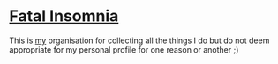 # [Fatal Insomnia](https://en.wikipedia.org/wiki/Fatal_insomnia)

This is [my](https://github.com/dlw93) organisation for collecting all the things I do but do not deem appropriate for my personal profile for one reason or another ;)
